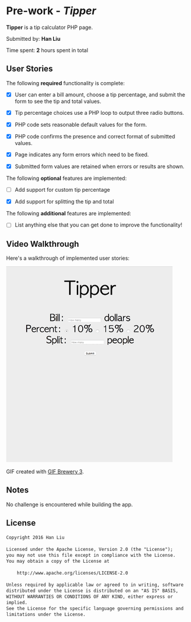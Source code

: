# Pre-work - *Tipper*

**Tipper** is a tip calculator PHP page.

Submitted by: **Han Liu**

Time spent: **2** hours spent in total

## User Stories

The following **required** functionality is complete:

* [x] User can enter a bill amount, choose a tip percentage, and submit the
form to see the tip and total values.

* [x] Tip percentage choices use a PHP loop to output three radio buttons.

* [x] PHP code sets reasonable default values for the form.

* [x] PHP code confirms the presence and correct format of submitted values.

* [x] Page indicates any form errors which need to be fixed.

* [x] Submitted form values are retained when errors or results are shown.

The following **optional** features are implemented:

* [ ] Add support for custom tip percentage

* [x] Add support for splitting the tip and total

The following **additional** features are implemented:

* [ ] List anything else that you can get done to improve the functionality!

## Video Walkthrough

Here's a walkthrough of implemented user stories:


<img src=
"https://raw.githubusercontent.com/mrsata/CodePath-WebSecurity/master/demo.gif"
width="450" alt="demo">

GIF created with [GIF Brewery 3](http://gifbrewery.com).

## Notes

No challenge is encountered while building the app.

## License

    Copyright 2016 Han Liu

    Licensed under the Apache License, Version 2.0 (the "License");
    you may not use this file except in compliance with the License.
    You may obtain a copy of the License at

        http://www.apache.org/licenses/LICENSE-2.0

    Unless required by applicable law or agreed to in writing, software
    distributed under the License is distributed on an "AS IS" BASIS,
    WITHOUT WARRANTIES OR CONDITIONS OF ANY KIND, either express or implied.
    See the License for the specific language governing permissions and
    limitations under the License.
